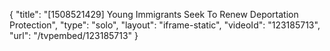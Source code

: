 {
    "title": "[1508521429] Young Immigrants Seek To Renew Deportation Protection",
    "type": "solo",
    "layout": "iframe-static",
    "videoId": "123185713",
    "url": "\/tvpembed\/123185713"
}